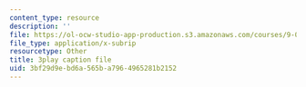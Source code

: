 ```yaml
---
content_type: resource
description: ''
file: https://ol-ocw-studio-app-production.s3.amazonaws.com/courses/9-00sc-introduction-to-psychology-fall-2011/3bf29d9ebd6a565ba7964965281b2152_SjjGiqf96rI.vtt
file_type: application/x-subrip
resourcetype: Other
title: 3play caption file
uid: 3bf29d9e-bd6a-565b-a796-4965281b2152
---
```

